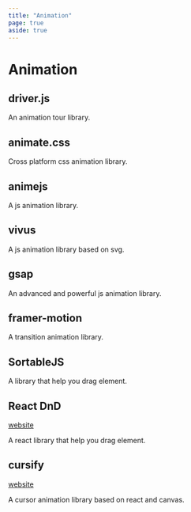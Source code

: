 ```yaml
---
title: "Animation"
page: true
aside: true
---
```


# Animation

## driver.js
An animation tour library.

## animate.css
Cross platform css animation library.

## animejs
A js animation library.

## vivus
A js animation library based on svg.

## gsap
An advanced and powerful js animation library.

## framer-motion
A transition animation library.

## SortableJS
A library that help you drag element.

## React DnD 
[website](https://react-dnd.github.io/react-dnd/about)

A react library that help you drag element.

## cursify
[website](https://cursify.vercel.app)

A cursor animation library based on react and canvas.

<Giscus />
